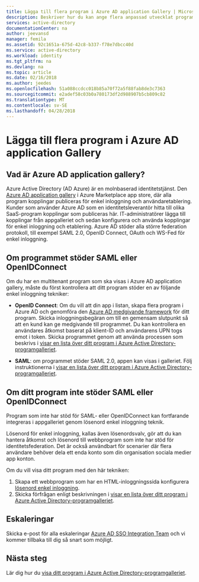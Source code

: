 ```yaml
---
title: Lägga till flera program i Azure AD application Gallery | Microsoft Docs
description: Beskriver hur du kan ange flera anpassad utvecklat programmet i Azure AD application gallery.
services: active-directory
documentationCenter: na
author: jeevansd
manager: femila
ms.assetid: 92c1651a-675d-42c8-b337-f78e7dbcc40d
ms.service: active-directory
ms.workload: identity
ms.tgt_pltfrm: na
ms.devlang: na
ms.topic: article
ms.date: 02/16/2018
ms.author: jeedes
ms.openlocfilehash: 51a088ccdcc018b85a70f72a5f88fab8de3c7363
ms.sourcegitcommit: e2adef58c03b0a780173df2d988907b5cb809c82
ms.translationtype: MT
ms.contentlocale: sv-SE
ms.lasthandoff: 04/28/2018
---
```

# <a name="add-a-multitenant-application-to-the-azure-ad-application-gallery"></a>Lägga till flera program i Azure AD application Gallery

## <a name="what-is-the-azure-ad-application-gallery"></a>Vad är Azure AD application gallery?

Azure Active Directory (AD Azure) är en molnbaserad identitetstjänst. Den [Azure AD application gallery](https://azure.microsoft.com/marketplace/active-directory/all/) i Azure Marketplace app store, där alla program kopplingar publiceras för enkel inloggning och användaretablering. Kunder som använder Azure AD som en identitetsleverantör hitta till olika SaaS-program kopplingar som publiceras här. IT-administratörer lägga till kopplingar från appgalleriet och sedan konfigurera och använda kopplingar för enkel inloggning och etablering. Azure AD stöder alla större federation protokoll, till exempel SAML 2.0, OpenID Connect, OAuth och WS-Fed för enkel inloggning. 

## <a name="if-your-application-supports-saml-or-openidconnect"></a>Om programmet stöder SAML eller OpenIDConnect
Om du har en multitenant program som ska visas i Azure AD application gallery, måste du först kontrollera att ditt program stöder en av följande enkel inloggning tekniker:

- **OpenID Connect**: Om du vill att din app i listan, skapa flera program i Azure AD och genomföra den [Azure AD medgivande framework](https://docs.microsoft.com/azure/active-directory/develop/active-directory-integrating-applications#overview-of-the-consent-framework) för ditt program. Skicka inloggningsbegäran om till en gemensam slutpunkt så att en kund kan ge medgivande till programmet. Du kan kontrollera en användares åtkomst baserat på klient-ID och användarens UPN togs emot i token. Skicka programmet genom att använda processen som beskrivs i [visar en lista över ditt program i Azure Active Directory-programgalleriet](https://docs.microsoft.com/azure/active-directory/develop/active-directory-app-gallery-listing).

- **SAML**: om programmet stöder SAML 2.0, appen kan visas i galleriet. Följ instruktionerna i [visar en lista över ditt program i Azure Active Directory-programgalleriet](https://docs.microsoft.com/azure/active-directory/develop/active-directory-app-gallery-listing).

## <a name="if-your-application-does-not-support-saml-or-openidconnect"></a>Om ditt program inte stöder SAML eller OpenIDConnect
Program som inte har stöd för SAML- eller OpenIDConnect kan fortfarande integreras i appgalleriet genom lösenord enkel inloggning teknik.

Lösenord för enkel inloggning, kallas även lösenordsvalv, gör att du kan hantera åtkomst och lösenord till webbprogram som inte har stöd för identitetsfederation. Det är också användbart för scenarier där flera användare behöver dela ett enda konto som din organisation sociala medier app konton. 

Om du vill visa ditt program med den här tekniken:
1. Skapa ett webbprogram som har en HTML-inloggningssida konfigurera [lösenord enkel inloggning](https://docs.microsoft.com/azure/active-directory/active-directory-appssoaccess-whatis). 
2. Skicka förfrågan enligt beskrivningen i [visar en lista över ditt program i Azure Active Directory-programgalleriet](https://docs.microsoft.com/azure/active-directory/develop/active-directory-app-gallery-listing).

## <a name="escalations"></a>Eskaleringar

Skicka e-post för alla eskaleringar [Azure AD SSO Integration Team](<mailto:SaaSApplicationIntegrations@service.microsoft.com>) och vi kommer tillbaka till dig så snart som möjligt.

## <a name="next-steps"></a>Nästa steg
Lär dig hur du [visa ditt program i Azure Active Directory-programgalleriet](https://docs.microsoft.com/azure/active-directory/develop/active-directory-app-gallery-listing).
